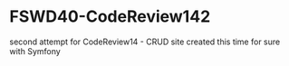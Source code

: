 # FSWD40-CodeReview142
second attempt for CodeReview14 - CRUD site created this time for sure with Symfony
